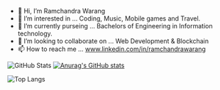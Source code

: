 - 👋 Hi, I’m Ramchandra Warang
- 👀 I’m interested in ... Coding, Music, Mobile games and Travel.
- 🌱 I’m currently purseing ... Bachelors of Engineering in Information technology.
- 💞️ I’m looking to collaborate on ... Web Development & Blockchain 
- 📫 How to reach me ...  www.linkedin.com/in/ramchandrawarang

![GitHub Stats](https://github-readme-stats.vercel.app/api?username=RamchandraWarang9822&theme=dark)
[![Anurag's GitHub stats](https://github-readme-stats.vercel.app/api?username=RamchandraWarang9822&theme=dark)](https://github.com/anuraghazra/github-readme-stats)


![Top Langs](https://github-readme-stats.vercel.app/api/top-langs/?username=RamchandraWarang9822&layout=compact&theme=dark)
